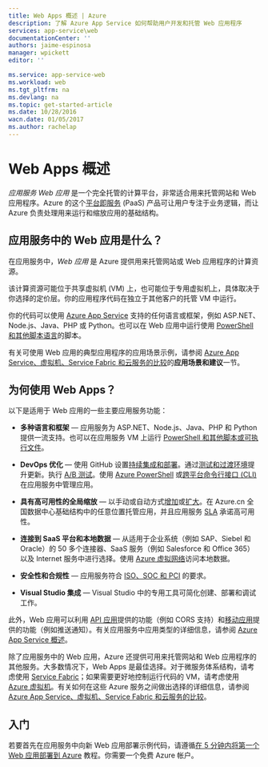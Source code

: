 ```yaml
---
title: Web Apps 概述 | Azure
description: 了解 Azure App Service 如何帮助用户开发和托管 Web 应用程序
services: app-service\web
documentationCenter: ''
authors: jaime-espinosa
manager: wpickett
editor: ''

ms.service: app-service-web
ms.workload: web
ms.tgt_pltfrm: na
ms.devlang: na
ms.topic: get-started-article
ms.date: 10/28/2016
wacn.date: 01/05/2017
ms.author: rachelap
---
```


# Web Apps 概述

*应用服务 Web 应用* 是一个完全托管的计算平台，非常适合用来托管网站和 Web 应用程序。Azure 的这个[平台即服务](https://zh.wikipedia.org/wiki/平台即服务) (PaaS) 产品可让用户专注于业务逻辑，而让 Azure 负责处理用来运行和缩放应用的基础结构。

## 应用服务中的 Web 应用是什么？

在应用服务中，*Web 应用* 是 Azure 提供用来托管网站或 Web 应用程序的计算资源。

该计算资源可能位于共享虚拟机 (VM) 上，也可能位于专用虚拟机上，具体取决于你选择的定价层。你的应用程序代码在独立于其他客户的托管 VM 中运行。

你的代码可以使用 [Azure App Service](../app-service/app-service-value-prop-what-is.md) 支持的任何语言或框架，例如 ASP.NET、Node.js、Java、PHP 或 Python。也可以在 Web 应用中运行使用 [PowerShell 和其他脚本语言](./web-sites-create-web-jobs.md#acceptablefiles)的脚本。

有关可使用 Web 应用的典型应用程序的应用场景示例，请参阅 [Azure App Service、虚拟机、Service Fabric 和云服务的比较](./choose-web-site-cloud-service-vm.md#scenarios)的**应用场景和建议**一节。

## 为何使用 Web Apps？

以下是适用于 Web 应用的一些主要应用服务功能：

- **多种语言和框架** — 应用服务为 ASP.NET、Node.js、Java、PHP 和 Python 提供一流支持。也可以在应用服务 VM 上运行 [PowerShell 和其他脚本或可执行文件](./web-sites-create-web-jobs.md)。

- **DevOps 优化** — 使用 GitHub 设置[持续集成和部署](./app-service-continuous-deployment.md)。通过[测试和过渡环境](./web-sites-staged-publishing.md)提升更新。执行 [A/B 测试](./app-service-web-test-in-production-get-start.md)。使用 [Azure PowerShell](https://docs.microsoft.com/powershell/azureps-cmdlets-docs) 或[跨平台命令行接口 (CLI)](../xplat-cli-install.md) 在应用服务中管理应用。

- **具有高可用性的全局缩放** — 以手动或自动方式[增加](./web-sites-scale.md)或[扩大](../monitoring-and-diagnostics/insights-how-to-scale.md)。在 Azure.cn 全国数据中心基础结构中的任意位置托管应用，并且应用服务 [SLA](https://www.azure.cn/support/sla/app-service/) 承诺高可用性。

- **连接到 SaaS 平台和本地数据** — 从适用于企业系统（例如 SAP、Siebel 和 Oracle）的 50 多个连接器、SaaS 服务（例如 Salesforce 和 Office 365）以及 Internet 服务中进行选择。使用 [Azure 虚拟网络](./app-service-vnet-integration-powershell.md)访问本地数据。

- **安全性和合规性** — 应用服务符合 [ISO、SOC 和 PCI](https://www.trustcenter.cn/) 的要求。

- **Visual Studio 集成** — Visual Studio 中的专用工具可简化创建、部署和调试工作。

此外，Web 应用可以利用 [API 应用](../app-service-api/app-service-api-apps-why-best-platform.md)提供的功能（例如 CORS 支持）和[移动应用](../app-service-mobile/app-service-mobile-value-prop.md)提供的功能（例如推送通知）。有关应用服务中应用类型的详细信息，请参阅 [Azure App Service 概述](../app-service/app-service-value-prop-what-is.md)。

除了应用服务中的 Web 应用，Azure 还提供可用来托管网站和 Web 应用程序的其他服务。大多数情况下，Web Apps 是最佳选择。对于微服务体系结构，请考虑使用 [Service Fabric](../service-fabric/index.md)；如果需要更好地控制运行代码的 VM，请考虑使用 [Azure 虚拟机](../virtual-machines/index.md)。有关如何在这些 Azure 服务之间做出选择的详细信息，请参阅 [Azure App Service、虚拟机、Service Fabric 和云服务的比较](./choose-web-site-cloud-service-vm.md)。

## 入门

若要首先在应用服务中向新 Web 应用部署示例代码，请遵循[在 5 分钟内将第一个 Web 应用部署到 Azure](./app-service-web-get-started.md) 教程。你需要一个免费 Azure 帐户。

<!---HONumber=Mooncake_0919_2016-->
